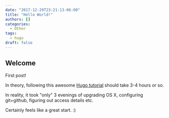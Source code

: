```yaml
---
date: "2017-12-29T23:21:13-06:00"
title: "Hello World!"
authors: []
categories:
  - Other
tags:
  - hugo
draft: false
---
```


## Welcome

First post!

In theory, following this awesome [Hugo tutorial](https://fillmem.com/post/self-hosted-fast-secured-and-free-static-site/) should take 3-4 hours or so.

In reality, it took "only" 3 evenings of upgrading OS X, configuring git+github, figuring out access details etc.

Certainly feels like a great start. :) 

